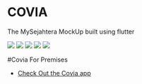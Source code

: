 # COVIA

The MySejahtera MockUp built using flutter


![](/assets/1.svg)
![](/assets/2.svg)
![](/assets/3.svg)
![](/assets/4.svg)
![](/assets/5.svg)


#Covia For Premises
- [Check Out the Covia app](https://github.com/ghufyoo/covia)
